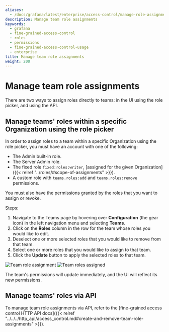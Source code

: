 ```yaml
---
aliases:
  - /docs/grafana/latest/enterprise/access-control/manage-role-assignments/manage-team-role-assignments/
description: Manage team role assignments
keywords:
  - grafana
  - fine-grained-access-control
  - roles
  - permissions
  - fine-grained-access-control-usage
  - enterprise
title: Manage team role assignments
weight: 200
---
```


# Manage team role assignments

There are two ways to assign roles directly to teams: in the UI using the role picker, and using the API.

## Manage teams' roles within a specific Organization using the role picker

In order to assign roles to a team within a specific Organization using the role picker, you must have an account with one of the following:

- The Admin built-in role.
- The Server Admin role.
- The fixed role `fixed:roles:writer`, [assigned for the given Organization]({{< relref "../roles/#scope-of-assignments" >}}).
- A custom role with `teams.roles:add` and `teams.roles:remove` permissions.

You must also have the permissions granted by the roles that you want to assign or revoke.

Steps:

1. Navigate to the Teams page by hovering over **Configuration** (the gear icon) in the left navigation menu and selecting **Teams**.
1. Click on the **Roles** column in the row for the team whose roles you would like to edit.
1. Deselect one or more selected roles that you would like to remove from that team.
1. Select one or more roles that you would like to assign to that team.
1. Click the **Update** button to apply the selected roles to that team.

![Team role assignment](/static/img/docs/enterprise/team_role_assignment.png)
![Team roles assigned](/static/img/docs/enterprise/team_role_assigned.png)

The team's permissions will update immediately, and the UI will reflect its new permissions.

## Manage teams' roles via API

To manage team role assignments via API, refer to the [fine-grained access control HTTP API docs]({{< relref "../../../http_api/access_control.md#create-and-remove-team-role-assignments" >}}).

